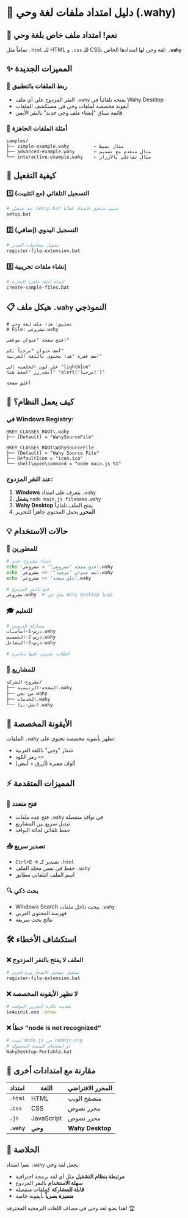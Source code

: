 # 📁 دليل امتداد ملفات لغة وحي (.wahy)

## 🎯 نعم! امتداد ملف خاص بلغة وحي

تماماً مثل `.html` للـ HTML و `.css` للـ CSS، لغة وحي لها امتدادها الخاص: **`.wahy`**

## ✨ المميزات الجديدة

### 🔗 **ربط الملفات بالتطبيق**
- النقر المزدوج على أي ملف `.wahy` يفتحه تلقائياً في Wahy Desktop
- أيقونة مخصصة لملفات وحي في مستكشف الملفات
- قائمة سياق "إنشاء ملف وحي جديد" بالنقر الأيمن

### 📝 **أمثلة الملفات الجاهزة**
```
samples/
├── simple-example.wahy         ← مثال بسيط
├── advanced-example.wahy       ← مثال متقدم مع تصميم  
└── interactive-example.wahy    ← مثال تفاعلي بالأزرار
```

## 🚀 كيفية التفعيل

### 1️⃣ التسجيل التلقائي (مع التثبيت)
```bash
# عند تشغيل setup.bat سيتم تسجيل الامتداد تلقائياً
setup.bat
```

### 2️⃣ التسجيل اليدوي (إضافي)
```bash
# تشغيل بصلاحيات المدير
register-file-extension.bat
```

### 3️⃣ إنشاء ملفات تجريبية
```bash
# إنشاء أمثلة جاهزة للتجربة
create-sample-files.bat
```

## 📋 هيكل ملف `.wahy` النموذجي

```wahy
# تعليق: هذا ملف لغة وحي
# File: مشروعي.wahy

افتح صفحة "عنوان موقعي"

أضف عنوان "مرحباً بكم"
أضف فقرة "هذا محتوى باللغة العربية"

غيّر لون_الخلفية إلى "lightblue"
أنشئ_زر "اضغط هنا" "alert('مرحباً!')"

أغلق صفحة
```

## 🔧 كيف يعمل النظام؟

### في Windows Registry:
```
HKEY_CLASSES_ROOT\.wahy
├── (Default) = "WahySourceFile"

HKEY_CLASSES_ROOT\WahySourceFile  
├── (Default) = "Wahy Source File"
├── DefaultIcon = "icon.ico"
└── shell\open\command = "node main.js %1"
```

### عند النقر المزدوج:
1. **Windows** يتعرف على امتداد `.wahy`
2. **يشغل** `node main.js filename.wahy`
3. **Wahy Desktop** يفتح الملف تلقائياً
4. **المحرر** يحمل المحتوى جاهزاً للتحرير

## 💡 حالات الاستخدام

### 📁 **للمطورين**
```bash
# إنشاء مشروع جديد
echo 'افتح صفحة "مشروعي"' > مشروعي.wahy
echo 'أضف عنوان "مرحباً"' >> مشروعي.wahy  
echo 'أغلق صفحة' >> مشروعي.wahy

# فتح بالنقر المزدوج
مشروعي.wahy  # يفتح في Wahy Desktop تلقائياً
```

### 🎓 **للتعليم**
```bash
# مشاركة الدروس
درس-1-أساسيات.wahy
درس-2-التصميم.wahy  
درس-3-التفاعل.wahy

# الطلاب ينقرون عليها مباشرة
```

### 💼 **للمشاريع**
```bash
مشروع-الشركة/
├── الصفحة-الرئيسية.wahy
├── من-نحن.wahy
├── الخدمات.wahy
└── اتصل-بنا.wahy
```

## 🎨 الأيقونة المخصصة

الملفات `.wahy` تظهر بأيقونة مخصصة تحتوي على:
- شعار "وحي" باللغة العربية
- رمز الكود `<>`
- ألوان مميزة (أزرق + أبيض)

## ⚡ المميزات المتقدمة

### 🔄 **فتح متعدد**
- فتح عدة ملفات `.wahy` في نوافذ منفصلة
- تبديل سريع بين المشاريع
- حفظ تلقائي لحالة النوافذ

### 📤 **تصدير سريع**  
- `Ctrl+E` → تصدير كـ `.html`
- حفظ في نفس مجلد الملف `.wahy`
- اسم الملف التلقائي مطابق

### 🔍 **بحث ذكي**
- Windows Search يبحث داخل ملفات `.wahy`
- فهرسة المحتوى العربي
- نتائج بحث سريعة

## 🛠️ استكشاف الأخطاء

### ❌ **الملف لا يفتح بالنقر المزدوج**
```bash
# تشغيل تسجيل الامتداد مرة أخرى
register-file-extension.bat
```

### ❌ **لا تظهر الأيقونة المخصصة**  
```bash
# تحديث ذاكرة التخزين المؤقت
ie4uinit.exe -show
```

### ❌ **خطأ "node is not recognized"**
```bash
# تثبيت Node.js من nodejs.org
# أو استخدام النسخة المحمولة
WahyDesktop-Portable.bat
```

## 🌟 مقارنة مع امتدادات أخرى

| امتداد | اللغة | المحرر الافتراضي |
|---------|--------|------------------|
| `.html` | HTML | متصفح الويب |
| `.css` | CSS | محرر نصوص |
| `.js` | JavaScript | محرر نصوص |
| **`.wahy`** | **وحي** | **Wahy Desktop** |

## 🎯 الخلاصة

نعم! امتداد `.wahy` يجعل لغة وحي:
- **مرتبطة بنظام التشغيل** مثل أي لغة برمجة احترافية
- **سهلة الاستخدام** بالنقر المزدوج
- **قابلة للمشاركة** كملفات منفصلة
- **متميزة بصرياً** بأيقونة خاصة

هذا يضع لغة وحي في مصاف اللغات البرمجية المحترفة! 🏆